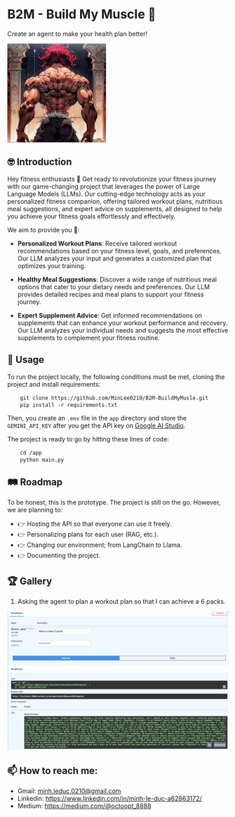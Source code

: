 # B2M - Build My Muscle 🦾

Create an agent to make your health plan better!

![image](./app/static/b2m_icon.jpeg)

## 🤓 Introduction
Hey fitness enthusiasts 👋 Get ready to revolutionize your fitness journey with our game-changing project that leverages the power of Large Language Models (LLMs). Our cutting-edge technology acts as your personalized fitness companion, offering tailored workout plans, nutritious meal suggestions, and expert advice on supplements, all designed to help you achieve your fitness goals effortlessly and effectively. 

We aim to provide you 📝: 

+ **Personalized Workout Plans**: Receive tailored workout recommendations based on your fitness level, goals, and preferences. Our LLM analyzes your input and generates a customized plan that optimizes your training.

+ **Healthy Meal Suggestions**: Discover a wide range of nutritious meal options that cater to your dietary needs and preferences. Our LLM provides detailed recipes and meal plans to support your fitness journey.

+ **Expert Supplement Advice**: Get informed recommendations on supplements that can enhance your workout performance and recovery. Our LLM analyzes your individual needs and suggests the most effective supplements to complement your fitness routine.

## 💬 Usage 

To run the project locally, the following conditions must be met, cloning the project and install requirements: 

```
    git clone https://github.com/MinLee0210/B2M-BuildMyMusle.git
    pip install -r requirements.txt

```

Then, you create an `.env` file in the `app` directory and store the `GEMINI_API_KEY` after you get the API key on [Google AI Studio](https://ai.google.dev/). 

The project is ready to go by hitting these lines of code: 

```
    cd /app
    python main.py
```

## 🛤 Roadmap

To be honest, this is the prototype. The project is still on the go. However, we are planning to: 

+ 👉 Hosting the API so that everyone can use it freely. 
+ 👉 Personalizing plans for each user (RAG, etc.).  
+ 👉 Changing our environment; from LangChain to Llama. 
+ 👉 Documenting the project.


## 🏆 Gallery

1. Asking the agent to plan a workout plan so that I can achieve a 6 packs. 

![Asking the agent to plan a workout plan so that I can achieve a 6 packs.](./app/static/planning_workout.png)


## 📫 How to reach me:
+ Gmail: minh.leduc.0210@gmail.com
+ Linkedin: https://www.linkedin.com/in/minh-le-duc-a62863172/
+ Medium: https://medium.com/@octoopt_8888


